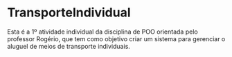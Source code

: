 # TransporteIndividual
Esta é a 1º atividade individual da disciplina de POO orientada pelo professor Rogério, que tem como objetivo criar um sistema para gerenciar o aluguel de meios de transporte individuais.
